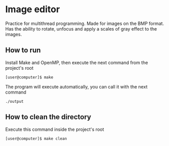 # Image editor

Practice for multithread programming. Made for images on the BMP format. Has the ability to rotate, unfocus and apply a scales of gray effect to the images.

## How to run

Install Make and OpenMP, then execute the next command from the project's root

    [user@computer]$ make

The program will execute automatically, you can call it with the next command

    ./output

## How to clean the directory

Execute this command inside the project's root

    [user@computer]$ make clean
